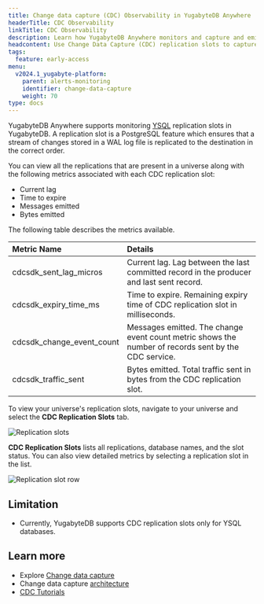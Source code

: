 ```yaml
---
title: Change data capture (CDC) Observability in YugabyteDB Anywhere
headerTitle: CDC Observability
linkTitle: CDC Observability
description: Learn how YugabyteDB Anywhere monitors and capture and emit database change events for better visibility and insights into data changes.
headcontent: Use Change Data Capture (CDC) replication slots to capture and emit database change events
tags:
  feature: early-access
menu:
  v2024.1_yugabyte-platform:
    parent: alerts-monitoring
    identifier: change-data-capture
    weight: 70
type: docs
---
```


YugabyteDB Anywhere supports monitoring [YSQL](../../../api/ysql/) replication slots in YugabyteDB. A replication slot is a PostgreSQL feature which ensures that a stream of changes stored in a WAL log file is replicated to the destination in the correct order.

You can view all the replications that are present in a universe along with the following metrics associated with each CDC replication slot:

- Current lag
- Time to expire
- Messages emitted
- Bytes emitted

The following table describes the metrics available.

| Metric Name | Details |
| :---------- | :------ |
| cdcsdk_sent_lag_micros | Current lag. Lag between the last committed record in the producer and last sent record. |
| cdcsdk_expiry_time_ms | Time to expire. Remaining expiry time of CDC replication slot in milliseconds. |
| cdcsdk_change_event_count | Messages emitted. The change event count metric shows the number of records sent by the CDC service.|
| cdcsdk_traffic_sent | Bytes emitted. Total traffic sent in bytes from the CDC replication slot. |

To view your universe's replication slots, navigate to your universe and select the **CDC Replication Slots** tab.

![Replication slots](/images/yp/alerts-monitoring/cdc/replication-slots1.png)

**CDC Replication Slots** lists all replications, database names, and the slot status. You can also view detailed metrics by selecting a replication slot in the list.

![Replication slot row](/images/yp/alerts-monitoring/cdc/replication-slots2.png)

## Limitation

- Currently, YugabyteDB supports CDC replication slots only for YSQL databases.

## Learn more

- Explore [Change data capture](../../../additional-features/change-data-capture/)
- Change data capture [architecture](../../../architecture/docdb-replication/change-data-capture/)
- [CDC Tutorials](/preview/develop/tutorials/cdc-tutorials/)
